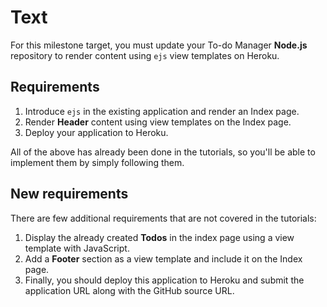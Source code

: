 # Text

For this milestone target, you must update your To-do Manager **Node.js** repository to render content using `ejs` view templates on Heroku.

## Requirements

1. Introduce `ejs` in the existing application and render an Index page.
2. Render **Header** content using view templates on the Index page.
3. Deploy your application to Heroku.

All of the above has already been done in the tutorials, so you'll be able to implement them by simply following them.

## New requirements

There are few additional requirements that are not covered in the tutorials:

1. Display the already created **Todos** in the index page using a view template with JavaScript.
2. Add a **Footer** section as a view template and include it on the Index page.
3. Finally, you should deploy this application to Heroku and submit the application URL along with the GitHub source URL.

